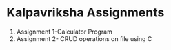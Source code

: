 # Kalpavriksha Assignments
1. Assignment 1-Calculator Program
2. Assignment 2- CRUD operations on file using C
